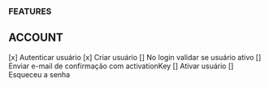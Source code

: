### FEATURES

## ACCOUNT
[x] Autenticar usuário
[x] Criar usuário
[] No login validar se usuário ativo
[] Enviar e-mail de confirmação com activationKey
[] Ativar usuário
[] Esqueceu a senha